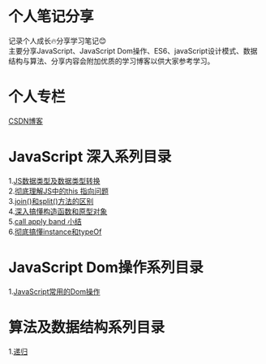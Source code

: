 # 个人笔记分享
记录个人成长🔥分享学习笔记😊<br>
主要分享JavaScript、JavaScript Dom操作、ES6、javaScript设计模式、数据结构与算法、分享内容会附加优质的学习博客以供大家参考学习。

# 个人专栏
[CSDN博客](https://blog.csdn.net/zc639143029)

# JavaScript 深入系列目录
 1.[JS数据类型及数据类型转换](https://github.com/zc639143029/Blog/issues/1)<br>
 2.[彻底理解JS中的this 指向问题](https://github.com/zc639143029/Blog/issues/2)<br>
 3.[join()和split()方法的区别](https://github.com/zc639143029/Blog/issues/3)<br>
 4.[深入搞懂构造函数和原型对象](https://github.com/zc639143029/Blog/issues/4)<br>
 5.[call apply band 小结](https://github.com/zc639143029/Blog/issues/5)<br>
 6.[彻底搞懂instance和typeOf](https://github.com/zc639143029/Blog/issues/6)<br>
 
#  JavaScript Dom操作系列目录
 1.[JavaScript常用的Dom操作](https://github.com/zc639143029/Blog/issues/9)<br>
 
# 算法及数据结构系列目录
 1.[递归](https://github.com/zc639143029/Blog/issues/10)<br>
 
 
